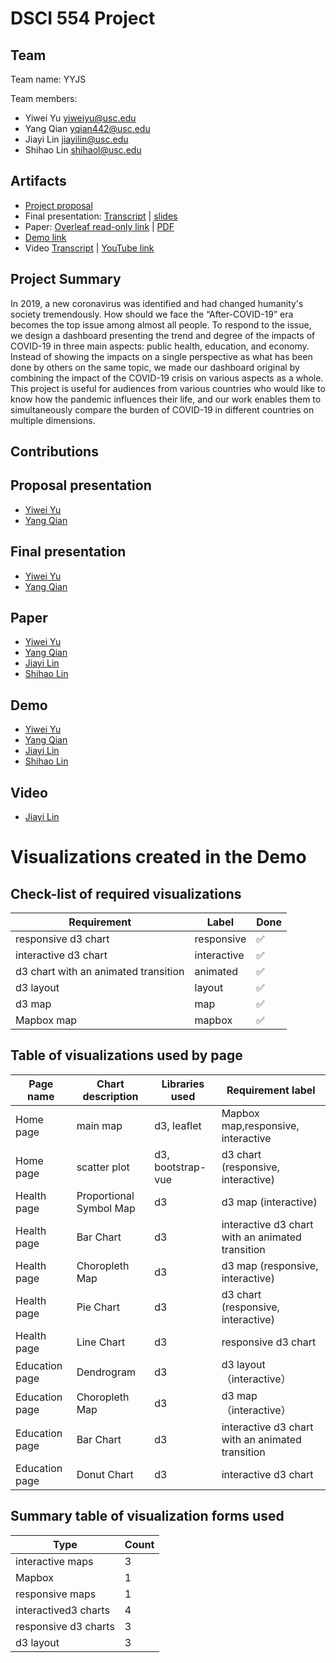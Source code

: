 # DSCI 554 Project

## Team

<!-- 🎒 Complete to include all the information requested. -->

Team name: YYJS

Team members:

- Yiwei Yu <yiweiyu@usc.edu>
- Yang Qian <yqian442@usc.edu>
- Jiayi Lin <jiayilin@usc.edu>
- Shihao Lin <shihaol@usc.edu>

## Artifacts

<!-- 🎒 Complete and ensure that all the links work! -->

- [Project proposal](https://docs.google.com/presentation/d/1-7nC_lOBGKLOxbGEptsl_2AOdqco8ZpVHB_w7wJiqSU/edit?usp=sharing)
- Final presentation: [Transcript](presentation/TRANSCRIPT.md) | [slides](presentation/presentation.pdf)
- Paper: [Overleaf read-only link](https://www.overleaf.com/read/fykfpjbnjnpy) | [PDF](paper/paper.pdf)
- [Demo link](https://dsci-554.github.io/project-yyjs/)
- Video [Transcript](video/TRANSCRIPT.md) | [YouTube link](https://youtu.be/YrqogowSGvU)


## Project Summary

<!-- 🎒 Add a project summary here in 250 words or less. -->
In 2019, a new coronavirus was identified and had changed humanity's society tremendously. How should we face the “After-COVID-19” era becomes the top issue among almost all people. To respond to the issue, we design a dashboard presenting the trend and degree of the impacts of COVID-19 in three main aspects: public health, education, and economy. Instead of showing the impacts on a single perspective as what has been done by others on the same topic, we made our dashboard original by combining the impact of the COVID-19 crisis on various aspects as a whole. This project is useful for audiences from various countries who would like to know how the pandemic influences their life, and our work enables them to simultaneously compare the burden of COVID-19 in different countries on multiple dimensions.
## Contributions


<!-- 🎒 Complete for each project member. -->

## Proposal presentation
- [Yiwei Yu](mailto:yiweiyu@usc.edu)
- [Yang Qian](mailto:yqain442@usc.edu)

## Final presentation
- [Yiwei Yu](mailto:yiweiyu@usc.edu)
- [Yang Qian](mailto:yqain442@usc.edu)

## Paper
- [Yiwei Yu](mailto:yiweiyu@usc.edu)
- [Yang Qian](mailto:yqain442@usc.edu)
- [Jiayi Lin](mailto:jiayilin@usc.edu)
- [Shihao Lin](mailto:shihaol@usc.edu)

## Demo
- [Yiwei Yu](mailto:yiweiyu@usc.edu)
- [Yang Qian](mailto:yqain442@usc.edu)
- [Jiayi Lin](mailto:jiayilin@usc.edu)
- [Shihao Lin](mailto:shihaol@usc.edu)

## Video
- [Jiayi Lin](mailto:jiayilin@usc.edu)


# Visualizations created in the Demo

## Check-list of required visualizations

<!-- 🎒 Complete the table using ✅ or ❌. -->

| Requirement                            | Label        | Done |
| -------------------------------------- | ------------ | ---- |
| responsive d3 chart                    | responsive   |  ✅  |
| interactive d3 chart                   | interactive  |  ✅  |
| d3 chart with an animated transition   | animated     |  ✅  |
| d3 layout                              | layout       |  ✅  |
| d3 map                                 | map          |  ✅  |
| Mapbox map                             | mapbox       |  ✅  |

## Table of visualizations used by page

<!-- 🎒 Complete the table using the Label of the required visualizations. -->

| Page name      | Chart description       | Libraries used    | Requirement label                                |
| -------------- | ----------------------- | ----------------- | ------------------------------------------------ |
| Home page      | main map                | d3, leaflet       | Mapbox map,responsive, interactive               |
| Home page      | scatter plot            | d3, bootstrap-vue | d3 chart (responsive, interactive)               |
| Health page    | Proportional Symbol Map | d3                | d3 map (interactive)                               |
| Health page    | Bar Chart               | d3                | interactive d3 chart with an animated transition |
| Health page    | Choropleth Map          | d3                | d3 map (responsive, interactive)                 |
| Health page    | Pie Chart               | d3                | d3 chart (responsive, interactive)               |
| Health page    | Line Chart              | d3                | responsive d3 chart                              |
| Education page | Dendrogram              | d3                | d3 layout（interactive）                        |
| Education page | Choropleth Map          | d3                | d3 map（interactive）                               |
| Education page | Bar Chart               | d3                | interactive d3 chart with an animated transition |
| Education page | Donut Chart             | d3                | interactive d3 chart                             |

## Summary table of visualization forms used

<!-- 🎒 Complete the table . -->

| Type                 | Count |
| -------------------- | ----- |
| interactive maps     | 3     |
| Mapbox               | 1     |
| responsive maps      | 1     |
| interactived3 charts | 4     |
| responsive d3 charts | 3     |
| d3 layout            |  3    |
